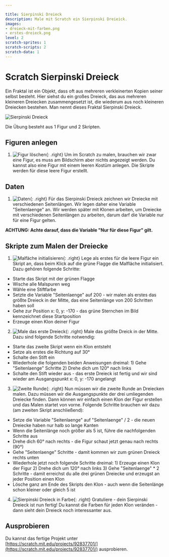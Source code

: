 ```yaml
---

title: Sierpinski Dreieck
description: Male mit Scratch ein Sierpinski Dreieick.
images:
- dreieck-mit-farben.png
- erstes-dreieck.png
level: 2
scratch-sprites: 1
scratch-scripts: 2
scratch-data: 1
---
```


# Scratch Sierpinski Dreieck

Ein Fraktal ist ein Objekt, dass oft aus mehreren verkleinerten Kopien seiner selbst besteht. Hier siehst du ein großes Dreieck, das aus mehreren kleineren Dreiecken zusammengesetzt ist, die wiederum aus noch kleineren Dreiecken bestehen. Man nennt dieses Fraktal Sierpinski Dreieck.

<p class="center"><img alt="Sierpinski Dreieck " src="sierpinski-dreieck.png" /></p>

Die Übung besteht aus 1 Figur und 2 Skripten.

## Figuren anlegen

1. ![Figur löschen](figur.png){: .right}
Um im Scratch zu malen, brauchen wir zwar eine Figur, es muss am Bildschirm aber nichts angezeigt werden. Du kannst also eine Figur mit einem leeren Kostüm anlegen.
Die Skripte werden für diese leere Figur erstellt.

## Daten

1. ![Daten](daten.png){: .right}
Für das Sierpinski Dreieck zeichnen wir Dreiecke mit verschiedenen Seitenlängen. Wir legen daher eine Variable "Seitenlaenge" an. Wir werden später mit Klonen arbeiten, um Dreiecke mit verschiedenen Seitenlängen zu arbeiten, darum darf die Variable nur für eine Figur gelten.

**ACHTUNG: Achte darauf, dass die Variable "Nur für diese Figur" gilt.**

## Skripte zum Malen der Dreiecke

1. ![Malfäche initialisieren](start-position.png){: .right}
Lege als erstes für die leere Figur ein Skript an, dass beim Klick auf die grüne Flagge die Malfläche initialisiert. Dazu gehören folgende Schritte:
 * Starte das Skript mit der grünen Flagge
 * Wische alle Malspuren weg
 * Wähle eine Stiftfarbe
 * Setzte die Variable "Seitenlaenge" auf 200 - wir malen als erstes das größte Dreieck in der Mitte, das eine Seitenlänge von 200 Schritten haben soll
 * Gehe zur Position x: 0, y: -170 - das grüne Sternchen im Bild kennzeichnet diese Startposition
 * Erzeuge einen Klon deiner Figur

2. ![Male das erste Dreieck](erstes-dreieck.png){: .right}
Male das größte Dreick in der Mitte. Dazu sind folgende Schritte notwendig:
 * Starte das zweite Skript wenn ein Klon entsteht
 * Setze als erstes die Richtung auf 30°
 * Schalte den Stift ein
 * Wiederhole die folgenden beiden Anweisungen dreimal: 1) Gehe "Seitenlaenge" Schritte 2) Drehe dich um 120° nach links
 * Schalte den Stift wieder aus - das erste Dreieck ist fertig und wir sind wieder am Ausgangspunkt x: 0, y: -170 angelangt

3. ![Zweite Runde](zweite-ebene.png){: .right}
Nun müssen wir die zweite Runde an Dreiecken malen. Dazu müssen wir die Ausgangspunkte der drei umliegenden Dreiecke finden. 
Dann können wir einfach einen Klon der Figur erstellen und das Malen startet von vorne. Folgende Schritte brauchen wir dazu (am zweiten Skript anschließend):
 * Setze die Variable "Seitenlaenge" auf "Seitenlaenge" / 2 - die neuen Dreiecke haben nur halb so lange Kanten
 * Wenn die Seitenlänge noch größer als 5 ist, führe die nachfolgenden Schritte aus
 * Drehe dich 60° nach rechts - die Figur schaut jetzt genau nach rechts (90°)
 * Gehe "Seitenlaenge" Schritte - damit kommen wir zum grünen Dreieck rechts unten
 * Wiederhole jetzt noch folgende Schritte dreimal: 1) Erzeuge einen Klon der Figur 2) Drehe dich um 120° nach links 3) Gehe "Seitenlaenge" * 2 Schritte - 
damit erreichst du alle drei grünen Dreiecke und erzeugst an jeder Position einen Klon
 * Lösche ganz am Ende des Skripts den Klon - auch wenn die Seitenlänge schon kleiner oder gleich 5 ist

4. ![Sierpinski Dreieck in Farbe](dreieck-mit-farben.png){: .right}
Gratuliere - dein Sierpinski Dreieck ist nun fertig! Du kannst die Farben für jeden Klon veränden - dann sieht dein Dreieck noch interessanter aus.
  
## Ausprobieren

Du kannst das fertige Projekt unter [https://scratch.mit.edu/projects/92837701/](https://scratch.mit.edu/projects/92837701/) ausprobieren.
